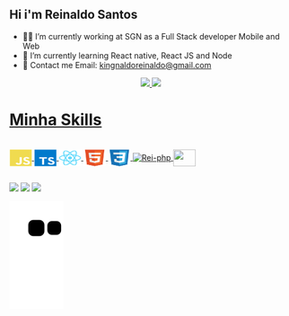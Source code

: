 ## Hi i'm Reinaldo Santos 

- 👨‍💻 I’m currently working at SGN as a Full Stack developer Mobile and Web
- 📖 I’m currently learning React native, React JS and Node
- 📩 Contact me Email: kingnaldoreinaldo@gmail.com
<div align="center">
  <a href="https://github.com/Reinaldo-santos-cerqueira">
  <img height="180em" src="https://github-readme-stats.vercel.app/api?username=Reinaldo-santos-cerqueira&show_icons=true&theme=dark&include_all_commits=true&count_private=true"/>
  <img height="180em" src="https://github-readme-stats.vercel.app/api/top-langs/?username=Reinaldo-santos-cerqueira&layout=compact&langs_count=7&theme=dark"/>
</div>
 
<h1>Minha Skills</h1>
  
<div style="display: inline_block"><br>
  <img align="center" alt="Rei-Js" height="30" width="40" src="https://raw.githubusercontent.com/devicons/devicon/master/icons/javascript/javascript-plain.svg">
  <img align="center" alt="Rei-Ts" height="30" width="40" src="https://raw.githubusercontent.com/devicons/devicon/master/icons/typescript/typescript-plain.svg">
  <img align="center" alt="Rei-React" height="30" width="40" src="https://raw.githubusercontent.com/devicons/devicon/master/icons/react/react-original.svg">
  <img align="center" alt="Rei-HTML" height="30" width="40" src="https://raw.githubusercontent.com/devicons/devicon/master/icons/html5/html5-original.svg">
  <img align="center" alt="Rei-CSS" height="30" width="40" src="https://raw.githubusercontent.com/devicons/devicon/master/icons/css3/css3-original.svg">
  <img align="center" alt="Rei-php" height="30" width="40" src="https://cdn.jsdelivr.net/gh/devicons/devicon/icons/php/php-original.svg"">
  <img align="center" height="30" width="40" src="https://cdn.jsdelivr.net/gh/devicons/devicon/icons/nodejs/nodejs-original.svg" />
</div>

##

<div>
  <a href="https://www.instagram.com/kingnaldosantos/" target="_blank"><img src="https://img.shields.io/badge/-Instagram-%23E4405F?style=for-the-badge&logo=instagram&logoColor=white" target="_blank"></a>
  <a href="https://www.linkedin.com/in/reinaldo-santos-04855119a/" target="_blank"><img src="https://img.shields.io/badge/-LinkedIn-%230077B5?style=for-the-badge&logo=linkedin&logoColor=white" target="_blank"></a> 
  <a href = "mailto:kingnaldoreinaldo@gmail.com"><img src="https://img.shields.io/badge/-Gmail-%23333?style=for-the-badge&logo=gmail&logoColor=white" target="_blank"></a>
  
  ![Snake animation](https://github.com/Reinaldo-santos-cerqueira/Reinaldo-santos-cerqueira/blob/output/github-contribution-grid-snake.svg)

  
</div>
